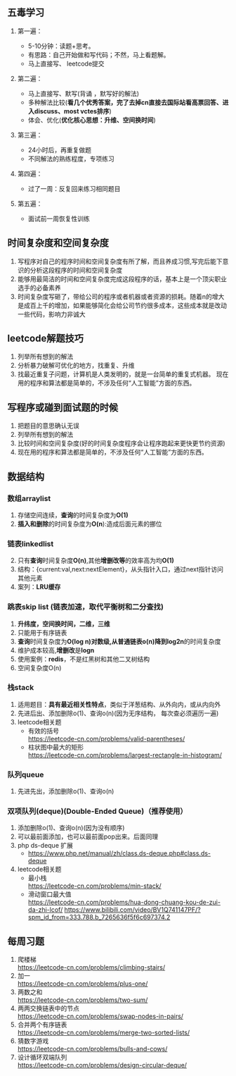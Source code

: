 ## 五毒学习

1. 第一遍：
    - 5-10分钟：读题+思考。
    - 有思路：自己开始做和写代码；不然，马上看题解。
    - 马上直接写、 leetcode提交

2. 第二遍：
    - 马上直接写、默写(背诵 ，默写好的解法)
    - 多种解法比较(**看几个优秀答案，完了去掉cn直接去国际站看高票回答、进入discuss、most vctes排序**)
    - 体会、优化(**优化核心思想：升维、空间换时间**)
3. 第三遍：
    - 24小时后，再重复做题
    - 不同解法的熟练程度，专项练习
4. 第四遍：
    -  过了一周：反复回来练习相同题目
5. 第五遍：
    -  面试前一周恢复性训练

## 时间复杂度和空间复杂度

1. 写程序对自己的程序时间和空间复杂度有所了解，而且养成习惯,写完后能下意识的分析这段程序的时间和空间复杂度
2. 能够用最简洁的时间和空间复杂度完成这段程序的话，基本上是一个顶尖职业选手的必备素养
3. 时间复杂度写砸了，带给公司的程序或者机器或者资源的损耗。随着n的增大是成百上千的增加，如果能够简化会给公司节约很多成本，这些成本就是改动一些代码，影响力非诚大    

## leetcode解题技巧

1. 列举所有想到的解法
2. 分析暴力破解可优化的地方，找重复、升维
3. 找最近重复子问题，计算机是人类发明的，就是一台简单的重复式机器。
   现在用的程序和算法都是简单的，不涉及任何“人工智能”方面的东西。    

## 写程序或碰到面试题的时候

1. 把题目的意思确认无误
2. 列举所有想到的解法
3. 比较时间和空间复杂度(好的时间复杂度程序会让程序跑起来更快更节约资源)
4. 现在用的程序和算法都是简单的，不涉及任何“人工智能”方面的东西。   

## 数据结构

### 数组arraylist

1. 存储空间连续，**查询**的时间复杂度为**O(1)**
2. **插入和删除**的时间复杂度为**O(n**):造成后面元素的挪位  

### 链表linkedlist

2. 只有**查询**时间复杂度**O(n)**,其他**增删改等**的效率高为均**O(1)**
3. 结构：{current:val,next:nextElement}，从头指针入口，通过next指针访问其他元素
3. 案列：**LRU缓存**

### 跳表skip list (链表加速，**取代平衡树和二分查找**)

1. **升纬度，空间换时间，二维，三维**
2. 只能用于有序链表
3. **查询**时间复杂度为**O(log n)**对数级,从普通链表**o(n)**降到**log2n**的时间复杂度
4. 维护成本较高,**增删改**是**logn**
5. 使用案例：**redis**，不是红黑树和其他二叉树结构
6. 空间复杂度O(n)

### 栈stack
1. 适用题目：**具有最近相关性特点**，类似于洋葱结构、从外向内，或从内向外
1. 先进后出、添加删除o(1)、查询o(n)(因为无序结构， 每次查必须遍历一遍)
2. leetcode相关题
    - 有效的括号  
    <https://leetcode-cn.com/problems/valid-parentheses/>
    - 柱状图中最大的矩形  
    <https://leetcode-cn.com/problems/largest-rectangle-in-histogram/>

### 队列queue

1. 先进先出，添加删除o(1)、查询o(n)

### 双项队列(deque)(Double-Ended Queue)（推荐使用）

1. 添加删除o(1)、查询o(n)(因为没有顺序)
2. 可以最前面添加，也可以最前面pop出来。后面同理
3. php ds-deque 扩展
   - https://www.php.net/manual/zh/class.ds-deque.php#class.ds-deque
4. leetcode相关题
    - 最小栈  
    <https://leetcode-cn.com/problems/min-stack/>
    - 滑动窗口最大值  
    <https://leetcode-cn.com/problems/hua-dong-chuang-kou-de-zui-da-zhi-lcof/>
    <https://www.bilibili.com/video/BV1Q741147PF/?spm_id_from=333.788.b_7265636f5f6c697374.2>


## 每周习题

1. 爬楼梯  
    <https://leetcode-cn.com/problems/climbing-stairs/>
2. 加一  
    <https://leetcode-cn.com/problems/plus-one/>
3. 两数之和  
    <https://leetcode-cn.com/problems/two-sum/>
4. 两两交换链表中的节点  
    <https://leetcode-cn.com/problems/swap-nodes-in-pairs/>
5. 合并两个有序链表  
    <https://leetcode-cn.com/problems/merge-two-sorted-lists/>
6. 猜数字游戏  
    <https://leetcode-cn.com/problems/bulls-and-cows/>
7. 设计循环双端队列  
    <https://leetcode-cn.com/problems/design-circular-deque/>